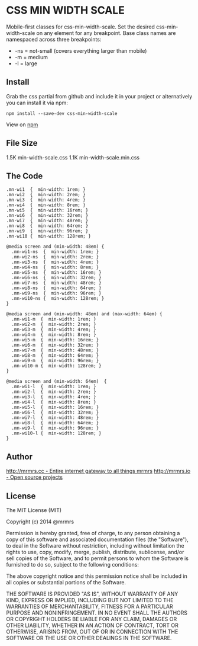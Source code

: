 # CSS MIN WIDTH SCALE

  Mobile-first classes for css-min-width-scale.
  Set the desired css-min-width-scale on any element for any breakpoint.
  Base class names are namespaced across three breakpoints:

*  -ns = not-small (covers everything larger than mobile)
*  -m  = medium
*  -l  = large

## Install
Grab the css partial from github and include it in your project or alternatively
you can install it via npm:
```
npm install --save-dev css-min-width-scale
```
View on [npm](https://www.npmjs.org/package/css-min-width-scale)


## File Size

1.5K min-width-scale.css
1.1K min-width-scale.min.css

## The Code
```
.mn-wi1  {  min-width: 1rem; }
.mn-wi2  {  min-width: 2rem; }
.mn-wi3  {  min-width: 4rem; }
.mn-wi4  {  min-width: 8rem; }
.mn-wi5  {  min-width: 16rem; }
.mn-wi6  {  min-width: 32rem; }
.mn-wi7  {  min-width: 48rem; }
.mn-wi8  {  min-width: 64rem; }
.mn-wi9  {  min-width: 96rem; }
.mn-wi10 {  min-width: 128rem; }

@media screen and (min-width: 48em) {
  .mn-wi1-ns  {  min-width: 1rem; }
  .mn-wi2-ns  {  min-width: 2rem; }
  .mn-wi3-ns  {  min-width: 4rem; }
  .mn-wi4-ns  {  min-width: 8rem; }
  .mn-wi5-ns  {  min-width: 16rem; }
  .mn-wi6-ns  {  min-width: 32rem; }
  .mn-wi7-ns  {  min-width: 48rem; }
  .mn-wi8-ns  {  min-width: 64rem; }
  .mn-wi9-ns  {  min-width: 96rem; }
  .mn-wi10-ns {  min-width: 128rem; }
}

@media screen and (min-width: 48em) and (max-width: 64em) {
  .mn-wi1-m  {  min-width: 1rem; }
  .mn-wi2-m  {  min-width: 2rem; }
  .mn-wi3-m  {  min-width: 4rem; }
  .mn-wi4-m  {  min-width: 8rem; }
  .mn-wi5-m  {  min-width: 16rem; }
  .mn-wi6-m  {  min-width: 32rem; }
  .mn-wi7-m  {  min-width: 48rem; }
  .mn-wi8-m  {  min-width: 64rem; }
  .mn-wi9-m  {  min-width: 96rem; }
  .mn-wi10-m {  min-width: 128rem; }
}

@media screen and (min-width: 64em)  {
  .mn-wi1-l  {  min-width: 1rem; }
  .mn-wi2-l  {  min-width: 2rem; }
  .mn-wi3-l  {  min-width: 4rem; }
  .mn-wi4-l  {  min-width: 8rem; }
  .mn-wi5-l  {  min-width: 16rem; }
  .mn-wi6-l  {  min-width: 32rem; }
  .mn-wi7-l  {  min-width: 48rem; }
  .mn-wi8-l  {  min-width: 64rem; }
  .mn-wi9-l  {  min-width: 96rem; }
  .mn-wi10-l {  min-width: 128rem; }
}

```

## Author

[http://mrmrs.cc - Entire internet gateway to all things mrmrs](http://mrmrs.cc)
[http://mrmrs.io - Open source projects](http://mrmrs.io)

## License

The MIT License (MIT)

Copyright (c) 2014 @mrmrs

Permission is hereby granted, free of charge, to any person obtaining a copy
of this software and associated documentation files (the "Software"), to deal
in the Software without restriction, including without limitation the rights
to use, copy, modify, merge, publish, distribute, sublicense, and/or sell
copies of the Software, and to permit persons to whom the Software is
furnished to do so, subject to the following conditions:

The above copyright notice and this permission notice shall be included in
all copies or substantial portions of the Software.

THE SOFTWARE IS PROVIDED "AS IS", WITHOUT WARRANTY OF ANY KIND, EXPRESS OR
IMPLIED, INCLUDING BUT NOT LIMITED TO THE WARRANTIES OF MERCHANTABILITY,
FITNESS FOR A PARTICULAR PURPOSE AND NONINFRINGEMENT. IN NO EVENT SHALL THE
AUTHORS OR COPYRIGHT HOLDERS BE LIABLE FOR ANY CLAIM, DAMAGES OR OTHER
LIABILITY, WHETHER IN AN ACTION OF CONTRACT, TORT OR OTHERWISE, ARISING FROM,
OUT OF OR IN CONNECTION WITH THE SOFTWARE OR THE USE OR OTHER DEALINGS IN
THE SOFTWARE.

